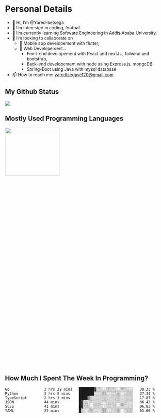 <h1>Personal Details</h1>

- 👋 Hi, I’m @Yared-betsega
- 👀 I’m interested in coding, football
- 🌱 I’m currently learning Software Engineering in Addis Ababa University.
- 💞️ I’m looking to collaborate on
  - 💞️ Mobile app developement with flutter, 
  - 💞️ Web Developement...
    - Front-end developement with React and nextJs, Tailwind and bootstrab, 
    - Back-end developement with node using Express.js, mongoDB
    - Spring-Boot using Java with mysql database
- 📫 How to reach me: yaredtsegaye120@gmail.com

<h2>My Github Status</h2>
<img src = "https://github-readme-stats.vercel.app/api?username=Yared-betsega&&show_icons=true&title_color=ffffff&icon_color=bb2acf&text_color=daf7dc&bg_color=151515"/>

<h2>Mostly Used Programming Languages</h2>
<img  src="https://wakatime.com/share/@yared/2ea83f02-29da-45b1-ac83-e77e61ce9fc0.svg" width = "60%" height = "20%"/>



<h2>How Much I Spent The Week In Programming?</h2>
<!--START_SECTION:waka-->

```text
Go                3 hrs 29 mins   ███████▓░░░░░░░░░░░░░░░░░   30.33 %
Python            3 hrs 8 mins    ███████░░░░░░░░░░░░░░░░░░   27.34 %
TypeScript        2 hrs 3 mins    ████▒░░░░░░░░░░░░░░░░░░░░   17.87 %
JSON              44 mins         █▓░░░░░░░░░░░░░░░░░░░░░░░   06.42 %
SCSS              41 mins         █▓░░░░░░░░░░░░░░░░░░░░░░░   06.03 %
YAML              25 mins         █░░░░░░░░░░░░░░░░░░░░░░░░   03.66 %
```

<!--END_SECTION:waka-->


